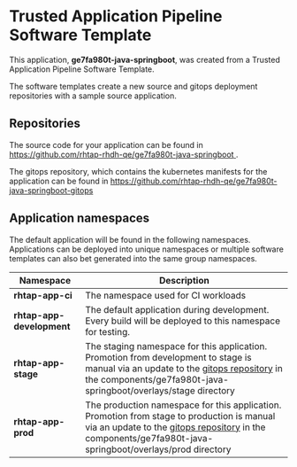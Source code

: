 # Trusted Application Pipeline Software Template

This application, **ge7fa980t-java-springboot**, was created from a Trusted Application Pipeline Software Template.

The software templates create a new source and gitops deployment repositories with a sample source application. 

## Repositories

The source code for your application can be found in [https://github.com/rhtap-rhdh-qe/ge7fa980t-java-springboot ](https://github.com/rhtap-rhdh-qe/ge7fa980t-java-springboot ).
 
The gitops repository, which contains the kubernetes manifests for the application can be found in 
[https://github.com/rhtap-rhdh-qe/ge7fa980t-java-springboot-gitops ](https://github.com/rhtap-rhdh-qe/ge7fa980t-java-springboot-gitops ) 

## Application namespaces 

The default application will be found in the following namespaces. Applications can be deployed into unique namespaces or multiple software templates can also bet generated into the same group namespaces.  

|  Namespace   |  Description   |  
| -------- | -------- |
| **rhtap-app-ci** | The namespace used for CI workloads |
| **rhtap-app-development** | The default application during development. Every build will be deployed to this namespace for testing. |
| **rhtap-app-stage** | The staging namespace for this application. Promotion from development to stage is manual via an update to the [gitops repository](https://github.com/rhtap-rhdh-qe/ge7fa980t-java-springboot-gitops ) in the components/ge7fa980t-java-springboot/overlays/stage directory |
| **rhtap-app-prod** | The production namespace for this application. Promotion from stage to production is manual via an update to the [gitops repository](https://github.com/rhtap-rhdh-qe/ge7fa980t-java-springboot-gitops ) in the components/ge7fa980t-java-springboot/overlays/prod directory |